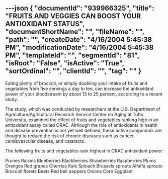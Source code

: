 ---json
{
  "documentId": "939966325",
  "title": "FRUITS AND VEGGIES CAN BOOST YOUR ANTIOXIDANT STATUS",
  "documentShortName": "",
  "fileName": "",
  "path": "",
  "createDate": "4/16/2004 5:45:38 PM",
  "modificationDate": "4/16/2004 5:45:38 PM",
  "templateId": "",
  "segmentId": "81",
  "isRoot": "False",
  "isActive": "True",
  "sortOrdinal": "",
  "clientId": "",
  "tag": ""
}
---

Eating plenty of broccoli, or simply doubling your intake of fruits and vegetables from five servings a day to ten, can increase the antioxidant power of your bloodstream by about 13 to 25 percent, according to a recent study. 

The study, which was conducted by researchers at the U.S. Department of Agriculture/Agricultural Research Service Center on Aging at Tufts University, examined the effect of fruits and vegetables ranking high in an antioxidant assay called ORAC. Although the role of antioxidants in health and disease prevention is not yet well defined, these active compounds are thought to reduce the risk of chronic diseases such as cancer, cardiovascular disease, and cataracts. 

The following fruits and vegetables rank highest in ORAC antioxidant power: 

Prunes 
Raisins 
Blueberries 
Blackberries 
Strawberries 
Raspberries 
Plums 
Oranges 
Red grapes 
Cherries 
Kale 
Spinach 
Brussels sprouts 
Alfalfa sprouts 
Broccoli florets 
Beets 
Red bell peppers 
Onions 
Corn 
Eggplant

